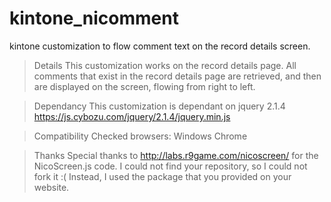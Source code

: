 # kintone_nicomment
kintone customization to flow comment text on the record details screen.

>Details
This customization works on the record details page.
All comments that exist in the record details page are retrieved, and then are displayed on the screen, flowing from right to left.

>Dependancy
This customization is dependant on jquery 2.1.4
https://js.cybozu.com/jquery/2.1.4/jquery.min.js

>Compatibility
Checked browsers:
Windows Chrome

>Thanks
Special thanks to http://labs.r9game.com/nicoscreen/ for the NicoScreen.js code.
I could not find your repository, so I could not fork it :(
Instead, I used the package that you provided on your website.
